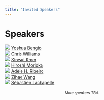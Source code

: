 ```yaml
---
title: "Invited Speakers"
---
```


# Speakers

<div class="list-of-people">
    <div class="person">
        <td><img src="/yoshua.jpg"></td>
        <td><a href="https://yoshuabengio.org">Yoshua Bengio</a></td>
    </div>
    <div class="person">
        <td><img src="/chris.jpg"></td>
        <td><a href="https://homepages.inf.ed.ac.uk/ckiw/">Chris Williams</a></td>
    </div>
    <div class="person">
        <td><img src="/xinwei.jpg"></td>
        <td><a href="https://xinweishen.netlify.app">Xinwei Shen</a></td>
    </div>
    <div class="person">
        <td><img src="/hiroshi.jpg"></td>
        <td><a href="https://sites.google.com/view/hiroshimorioka/">Hiroshi Morioka</a></td>
    </div>
    <div class="person">
        <td><img src="/adele.jpg"></td>
        <td><a href="https://adele.github.io/#about">Adèle H. Ribeiro</a></td>
    </div>
    <div class="person">
        <td><img src="/zihao.jpg"></td>
        <td><a href="https://stat.uchicago.edu/people/profile/zihao-wang/">Zihao Wang</a></td>
    </div>
    <div class="person">
        <td><img src="/sebastien.jpg"></td>
        <td><a href="https://slachapelle.github.io">Sébastien Lachapelle</a></td>
    </div>
</div>

<div style="width: 100%; font-size: smaller; text-align: center; margin-top: 18px;">
    <em>More speakers TBA.</em>
</div>